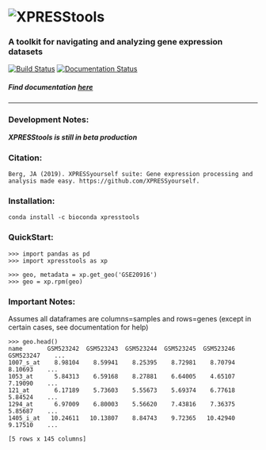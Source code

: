 # ![XPRESStools](https://raw.githubusercontent.com/XPRESSyourself/XPRESStools/master/docs/content/xpresstools.png)


### A toolkit for navigating and analyzing gene expression datasets

[![Build Status](https://travis-ci.org/XPRESSyourself/XPRESStools.svg?branch=master)](https://travis-ci.org/XPRESSyourself/XPRESStools)
[![Documentation Status](https://readthedocs.org/projects/xpresstools/badge/?version=latest)](https://xpresstools.readthedocs.io/en/latest/?badge=latest)

##### Find documentation [here](https://xpressyourself.github.io/XPRESStools/)

-----

### Development Notes:
<b><i>XPRESStools is still in beta production</i></b>

### Citation:    
```
Berg, JA (2019). XPRESSyourself suite: Gene expression processing and analysis made easy. https://github.com/XPRESSyourself.
```

### Installation:   
```
conda install -c bioconda xpresstools
```

### QuickStart:   
```
>>> import pandas as pd
>>> import xpresstools as xp   

>>> geo, metadata = xp.get_geo('GSE20916')
>>> geo = xp.rpm(geo)
```

### Important Notes:    
Assumes all dataframes are columns=samples and rows=genes (except in certain cases, see documentation for help)    

```
>>> geo.head()
name       GSM523242  GSM523243  GSM523244  GSM523245  GSM523246  GSM523247    ...     
1007_s_at    8.98104    8.59941    8.25395    8.72981    8.70794    8.10693    ...       
1053_at      5.84313    6.59168    8.27881    6.64005    4.65107    7.19090    ...       
121_at       6.17189    5.73603    5.55673    5.69374    6.77618    5.84524    ...       
1294_at      6.97009    6.80003    5.56620    7.43816    7.36375    5.85687    ...       
1405_i_at   10.24611   10.13807    8.84743    9.72365   10.42940    9.17510    ...   

[5 rows x 145 columns]   
```
